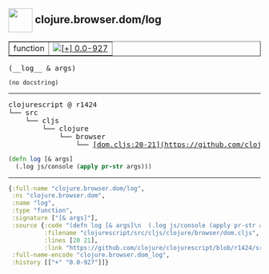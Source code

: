 ## <img width="48px" valign="middle" src="http://i.imgur.com/Hi20huC.png"> clojure.browser.dom/log

 <table border="1">
<tr>
<td>function</td>
<td><a href="https://github.com/cljsinfo/api-refs/tree/0.0-927"><img valign="middle" alt="[+] 0.0-927" src="https://img.shields.io/badge/+-0.0--927-lightgrey.svg"></a> </td>
</tr>
</table>

 <samp>
(__log__ & args)<br>
</samp>

```
(no docstring)
```

---

 <pre>
clojurescript @ r1424
└── src
    └── cljs
        └── clojure
            └── browser
                └── <ins>[dom.cljs:20-21](https://github.com/clojure/clojurescript/blob/r1424/src/cljs/clojure/browser/dom.cljs#L20-L21)</ins>
</pre>

```clj
(defn log [& args]
  (.log js/console (apply pr-str args)))
```


---

```clj
{:full-name "clojure.browser.dom/log",
 :ns "clojure.browser.dom",
 :name "log",
 :type "function",
 :signature ["[& args]"],
 :source {:code "(defn log [& args]\n  (.log js/console (apply pr-str args)))",
          :filename "clojurescript/src/cljs/clojure/browser/dom.cljs",
          :lines [20 21],
          :link "https://github.com/clojure/clojurescript/blob/r1424/src/cljs/clojure/browser/dom.cljs#L20-L21"},
 :full-name-encode "clojure.browser.dom_log",
 :history [["+" "0.0-927"]]}

```

